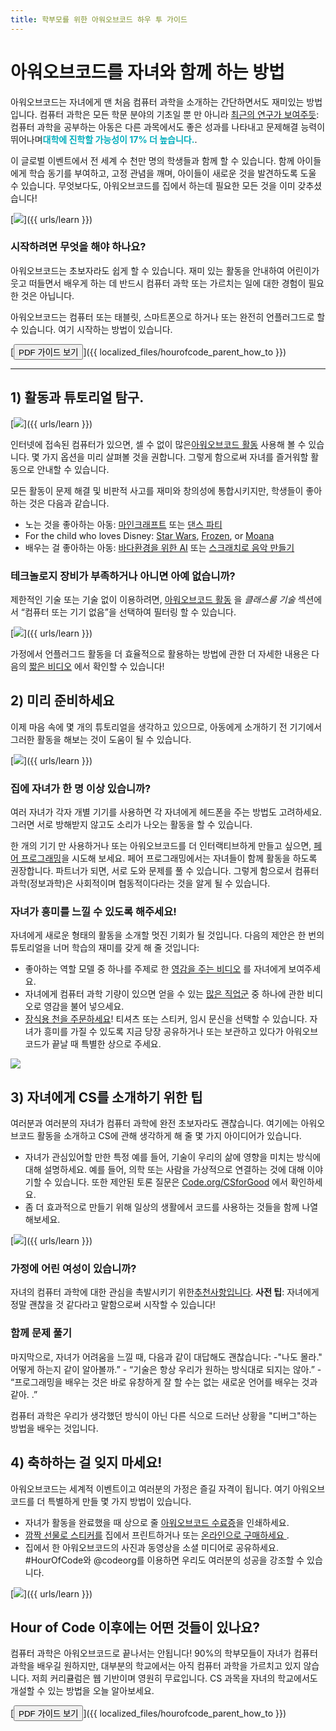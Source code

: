 ```yaml
---
title: 학부모를 위한 아워오브코드 하우 투 가이드
---
```


# 아워오브코드를 자녀와 함께 하는 방법

아워오브코드는 자녀에게 맨 처음 컴퓨터 과학을 소개하는 간단하면서도 재미있는 방법입니다. 컴퓨터 과학은 모든 학문 분야의 기초일 뿐 만 아니라 [최근의 연구가 보여주듯](https://medium.com/@codeorg/cs-helps-students-outperform-in-school-college-and-workplace-66dd64a69536): 컴퓨터 과학을 공부하는 아동은 다른 과목에서도 좋은 성과를 나타내고 문제해결 능력이 뛰어나며<font color="00adbc"><b>대학에 진학할 가능성이 17% 더 높습니다.</b></font>.

이 글로벌 이벤트에서 전 세계 수 천만 명의 학생들과 함께 할 수 있습니다. 함께 아이들에게 학습 동기를 부여하고, 고정 관념을 깨며, 아이들이 새로운 것을 발견하도록 도울 수 있습니다. 무엇보다도, 아워오브코드를 집에서 하는데 필요한 모든 것을 이미 갖추셨습니다!

[![](/images/fit-600/Marketing/mother-helping-her-daughter-use-a-laptop-4260325.jpg)]({{ urls/learn }})

<h3>시작하려면 무엇을 해야 하나요?</h3>

아워오브코드는 초보자라도 쉽게 할 수 있습니다. 재미 있는 활동을 안내하여 어린이가 웃고 떠들면서 배우게 하는 데 반드시 컴퓨터 과학 또는 가르치는 일에 대한 경험이 필요한 것은 아닙니다.

아워오브코드는 컴퓨터 또는 태블릿, 스마트폰으로 하거나 또는 완전히 언플러그드로 할 수 있습니다. 여기 시작하는 방법이 있습니다.

[<button>PDF 가이드 보기</button>]({{ localized_files/hourofcode_parent_how_to }})

* * *

## 1) 활동과 튜토리얼 탐구.

[![](/images/fit-600/tutorials.png)]({{ urls/learn }})

인터넷에 접속된 컴퓨터가 있으면, 셀 수 없이 많은[아워오브코드 활동](https://hourofcode.com/us/learn) 사용해 볼 수 있습니다. 몇 가지 옵션을 미리 살펴볼 것을 권합니다. 그렇게 함으로써 자녀를 즐거워할 활동으로 안내할 수 있습니다.

모든 활동이 문제 해결 및 비판적 사고를 재미와 창의성에 통합시키지만, 학생들이 좋아하는 것은 다음과 같습니다.

- 노는 것을 좋아하는 아동: [마인크래프트](https://code.org/minecraft) 또는 [댄스 파티](https://code.org/dance)
- For the child who loves Disney: [Star Wars](https://code.org/starwars), [Frozen](https://studio.code.org/s/frozen/lessons/1/levels/1), or [Moana](https://partners.disney.com/hour-of-code?cds&cmp=vanity%7Cnatural%7Cus%7Cmoanahoc%7C)
- 배우는 걸 좋아하는 아동: [바다환경을 위한 AI](https://code.org/oceans) 또는 [스크래치로 음악 만들기](https://scratch.mit.edu/projects/editor/?tutorial=music&utm_source=codeorg)

<h3>테크놀로지 장비가 부족하거나 아니면 아예 없습니까?</h3>

제한적인 기술 또는 기술 없이 이용하려면, [아워오브코드 활동](https://hourofcode.com/us/learn) 을 *클래스룸 기술* 섹션에서 “컴퓨터 또는 기기 없음”을 선택하여 필터링 할 수 있습니다.

[![](/images/fit-500/Marketing/filtering-activities-hoc.jpg)]({{ urls/learn }})

가정에서 언플러그드 활동을 더 효율적으로 활용하는 방법에 관한 더 자세한 내용은 다음의 [짧은 비디오](https://www.youtube.com/playlist?list=PLzdnOPI1iJNcpfa4LtbaIl35gqir_5XUu) 에서 확인할 수 있습니다!

## 2) 미리 준비하세요

이제 마음 속에 몇 개의 튜토리얼을 생각하고 있으므로, 아동에게 소개하기 전 기기에서 그러한 활동을 해보는 것이 도움이 될 수 있습니다.

[![](/images/fit-600/Marketing/father-and-children-looking-at-a-laptop-4260749.jpg)]({{ urls/learn }})

<h3>집에 자녀가 한 명 이상 있습니까?</h3>

여러 자녀가 각자 개별 기기를 사용하면 각 자녀에게 헤드폰을 주는 방법도 고려하세요. 그러면 서로 방해받지 않고도 소리가 나오는 활동을 할 수 있습니다. 

한 개의 기기 만 사용하거나 또는 아워오브코드를 더 인터랙티브하게 만들고 싶으면, [페어 프로그래밍](https://www.youtube.com/watch?v=vgkahOzFH2Q)을 시도해 보세요. 페어 프로그래밍에서는 자녀들이 함께 활동을 하도록 권장합니다. 파트너가 되면, 서로 도와 문제를 풀 수 있습니다. 그렇게 함으로서 컴퓨터과학(정보과학)은 사회적이며 협동적이다라는 것을 알게 될 수 있습니다.

<h3>자녀가 흥미를 느낄 수 있도록 해주세요! </h3>

자녀에게 새로운 형태의 활동을 소개할 멋진 기회가 될 것입니다. 다음의 제안은 한 번의 튜토리얼을 너머 학습의 재미를 갖게 해 줄 것입니다:

- 좋아하는 역할 모델 중 하나를 주제로 한 [영감을 주는 비디오](https://www.youtube.com/playlist?list=PLzdnOPI1iJNcadqJAZnbDYShie4gLZQQJ) 를 자녀에게 보여주세요.
- 자녀에게 컴퓨터 과학 기량이 있으면 얻을 수 있는 [많은 직업군](https://www.youtube.com/playlist?list=PLzdnOPI1iJNfpD8i4Sx7U0y2MccnrNZuP) 중 하나에 관한 비디오로 영감을 불어 넣으세요.
- [장식용 천을 주문하세요](https://store.code.org/)! 티셔츠 또는 스티커, 임시 문신을 선택할 수 있습니다. 자녀가 흥미를 가질 수 있도록 지금 당장 공유하거나 또는 보관하고 있다가 아워오브코드가 끝날 때 특별한 상으로 주세요. 

<a href="https://store.code.org/" target="_blank"><img src="/images/fit-500/Marketing/hourofcodestore.jpg"></a>

## 3) 자녀에게 CS를 소개하기 위한 팁

여러분과 여러분의 자녀가 컴퓨터 과학에 완전 초보자라도 괜찮습니다. 여기에는 아워오브코드 활동을 소개하고 CS에 관해 생각하게 해 줄 몇 가지 아이디어가 있습니다.

- 자녀가 관심있어할 만한 특정 예를 들어, 기술이 우리의 삶에 영향을 미치는 방식에 대해 설명하세요. 예를 들어, 의학 또는 사람을 가상적으로 연결하는 것에 대해 이야기할 수 있습니다. 또한 제안된 토론 질문은 [Code.org/CSforGood](https://code.org/csforgood) 에서 확인하세요.
- 좀 더 효과적으로 만들기 위해 일상의 생활에서 코드를 사용하는 것들을 함께 나열해보세요.

[![](/images/fit-600/Marketing/girl-sitting-on-sofa-while-using-tablet-computer-4144035.jpg)]({{ urls/learn }})

<h3>가정에 어린 여성이 있습니까?</h3>

자녀의 컴퓨터 과학에 대한 관심을 촉발시키기 위한<a href="https://code.org/girls">추천사항입니다</a>. **사전 팁**: 자녀에게 정말 괜찮을 것 같다라고 말함으로써 시작할 수 있습니다!

<h3>함께 문제 풀기</h3>

마지막으로, 자녀가 어려움을 느낄 때, 다음과 같이 대답해도 괜찮습니다: -"나도 몰라." 어떻게 하는지 같이 알아볼까.” - “기술은 항상 우리가 원하는 방식대로 되지는 않아.” - “프로그래밍을 배우는 것은 바로 유창하게 잘 할 수는 없는 새로운 언어를 배우는 것과 같아. .”

컴퓨터 과학은 우리가 생각했던 방식이 아닌 다른 식으로 드러난 상황을 "디버그"하는 방법을 배우는 것입니다.

## 4) 축하하는 걸 잊지 마세요!

아워오브코드는 세계적 이벤트이고 여러분의 가정은 즐길 자격이 됩니다. 여기 아워오브코드를 더 특별하게 만들 몇 가지 방법이 있습니다.

- 자녀가 활동을 완료했을 때 상으로 줄 [아워오브코드 수료증](https://staging.code.org/certificates)을 인쇄하세요. 
- [깜짝 선물로 스티커를](https://staging.hourofcode.com/us/promote/resources#stickers) 집에서 프린트하거나 또는 [온라인으로 구매하세요 ](https://store.code.org/). 
- 집에서 한 아워오브코드의 사진과 동영상을 소셜 미디어로 공유하세요. #HourOfCode와 @codeorg를 이용하면 우리도 여러분의 성공을 강조할 수 있습니다.

[![](/images/fit-600/Marketing/g8TUlHzF.jpeg)]({{ urls/learn }})

<h2>Hour of Code 이후에는 어떤 것들이 있나요?</h2>

컴퓨터 과학은 아워오브코드로 끝나서는 안됩니다! 90%의 학부모들이 자녀가 컴퓨터 과학을 배우길 원하지만, 대부분의 학교에서는 아직 컴퓨터 과학을 가르치고 있지 않습니다. 저희 커리큘럼은 웹 기반이며 영원히 무료입니다. [](https://code.org/yourschool)CS 과목을 자녀의 학교에서도 개설할 수 있는 방법을 오늘 알아보세요.

[<button>PDF 가이드 보기</button>]({{ localized_files/hourofcode_parent_how_to }})